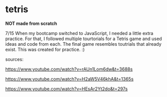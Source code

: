 # tetris

**NOT made from scratch**

7/15
When my bootcamp switched to JavaScript, I needed a little extra practice. For that, I followed multiple tourtorials for a Tetris game and used ideas and code from each. The final game resembles toutrials that already exist. This was created for practice. :)



sources:

https://www.youtube.com/watch?v=rAUn1Lom6dw&t=3688s

https://www.youtube.com/watch?v=H2aW5V46khA&t=1365s

https://www.youtube.com/watch?v=HEsAr2Yt2do&t=297s